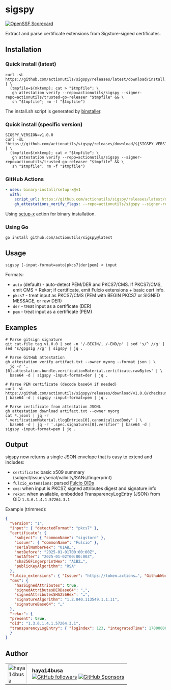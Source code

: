 # sigspy

[![OpenSSF Scorecard](https://api.scorecard.dev/projects/github.com/actionutils/sigspy/badge)](https://scorecard.dev/viewer/?uri=github.com/actionutils/sigspy)

Extract and parse certificate extensions from Sigstore-signed certificates.

## Installation

### Quick install (latest)

```shell
curl -sL https://github.com/actionutils/sigspy/releases/latest/download/install.sh | \
  (tmpfile=$(mktemp); cat > "$tmpfile"; \
   gh attestation verify --repo=actionutils/sigspy --signer-repo=actionutils/trusted-go-releaser "$tmpfile" && \
   sh "$tmpfile"; rm -f "$tmpfile")
```

The install.sh script is generated by [binstaller](https://github.com/binary-install/binstaller).

### Quick install (specific version)

```shell
SIGSPY_VERSION=v1.0.0
curl -sL "https://github.com/actionutils/sigspy/releases/download/${SIGSPY_VERSION}/install.sh" | \
  (tmpfile=$(mktemp); cat > "$tmpfile"; \
   gh attestation verify --repo=actionutils/sigspy --signer-repo=actionutils/trusted-go-releaser "$tmpfile" && \
   sh "$tmpfile"; rm -f "$tmpfile")
```

### GitHub Actions

```yaml
- uses: binary-install/setup-x@v1
  with:
    script_url: https://github.com/actionutils/sigspy/releases/latest/download/install.sh
    gh_attestations_verify_flags: --repo=actionutils/sigspy --signer-repo=actionutils/trusted-go-releaser
```

Using [setup-x](https://github.com/binary-install/setup-x) action for binary installation.

### Using Go

```shell
go install github.com/actionutils/sigspy@latest
```

## Usage

```shell
sigspy [-input-format=auto|pkcs7|der|pem] < input
```

Formats:
- `auto` (default) - auto-detect PEM/DER and PKCS7/CMS. If PKCS7/CMS, emit CMS + Rekor; if certificate, emit Fulcio extensions + basic cert info.
- `pkcs7` - treat input as PKCS7/CMS (PEM with BEGIN PKCS7 or SIGNED MESSAGE, or raw DER)
- `der` - treat input as a certificate (DER)
- `pem` - treat input as a certificate (PEM)

## Examples

```shell
# Parse gitsign signature
git cat-file tag v1.0.0 | sed -n '/-BEGIN/, /-END/p' | sed 's/^ //g' | sed 's/gpgsig //g' | sigspy | jq .

# Parse GitHub attestation
gh attestation verify artifact.txt --owner myorg --format json | \
  jq -r '.[0].attestation.bundle.verificationMaterial.certificate.rawBytes' | \
  base64 -d | sigspy -input-format=der | jq .

# Parse PEM certificate (decode base64 if needed)
curl -sL https://github.com/actionutils/sigspy/releases/download/v1.0.0/checksums.txt.pem | base64 -d | sigspy -input-format=pem | jq .

# Parse certificate from attestation JSONL
gh attestation download artifact.txt --owner myorg
cat *.jsonl | jq -r '.verificationMaterial.tlogEntries[0].canonicalizedBody' | \
  base64 -d | jq -r '.spec.signatures[0].verifier' | base64 -d | sigspy -input-format=pem | jq .
```

## Output

sigspy now returns a single JSON envelope that is easy to extend and includes:

- `certificate`: basic x509 summary (subject/issuer/serial/validity/SANs/fingerprint)
- `fulcio_extensions`: parsed [Fulcio OIDs](https://github.com/sigstore/fulcio/blob/main/docs/oid-info.md)
- `cms`: when input is PKCS7, signed attributes digest and signature info
- `rekor`: when available, embedded TransparencyLogEntry (JSON) from OID `1.3.6.1.4.1.57264.3.1`

Example (trimmed):

```json
{
  "version": "1",
  "input": { "detectedFormat": "pkcs7" },
  "certificate": {
    "subject": { "commonName": "sigstore" },
    "issuer": { "commonName": "Fulcio" },
    "serialNumberHex": "01AB…",
    "notBefore": "2025-01-01T00:00:00Z",
    "notAfter": "2025-01-02T00:00:00Z",
    "sha256FingerprintHex": "A1B2…",
    "publicKeyAlgorithm": "RSA"
  },
  "fulcio_extensions": { "Issuer": "https://token.actions…", "GithubWorkflowSHA": "…" },
  "cms": {
    "hasSignedAttributes": true,
    "signedAttributesDERBase64": "…",
    "signedAttributesSHA256Hex": "…",
    "signatureAlgorithm": "1.2.840.113549.1.1.11",
    "signatureBase64": "…"
  },
  "rekor": {
  "present": true,
  "oid": "1.3.6.1.4.1.57264.3.1",
  "transparencyLogEntry": { "logIndex": 123, "integratedTime": 1700000000, "logId": { "keyId": "…" }, "inclusionProof": { "logIndex": 123, "treeSize": 456, "rootHash": "…", "hashes": ["…"] } }
  }
}
```

## Author

<table>
  <tr>
    <td><img src="https://github.com/haya14busa.png" width="60" height="60" alt="haya14busa" /></td>
    <td><b>haya14busa</b><br/><a href="https://github.com/haya14busa"><img src="https://img.shields.io/github/followers/haya14busa.svg?style=flat&label=Follow&logo=github" alt="GitHub followers" /></a> <a href="https://github.com/sponsors/haya14busa"><img src="https://img.shields.io/badge/Sponsor-EA4AAA?style=flat&logo=github-sponsors&logoColor=white" alt="GitHub Sponsors" /></a></td>
  </tr>
</table>
